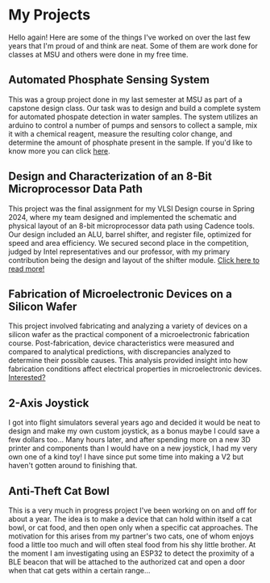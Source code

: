 # My Projects
Hello again! Here are some of the things I've worked on over the last few years that I'm proud of and think are neat. Some of them are work done for classes at MSU and others were done in my free time.
## Automated Phosphate Sensing System
This was a group project done in my last semester at MSU as part of a capstone design class. Our task was to design and build a complete system for automated phospate detection in water samples. The system utilizes an arduino to control a number of pumps and sensors to collect a sample, mix it with a chemical reagent, measure the resulting color change, and determine the amount of phosphate present in the sample. If you'd like to know more you can click [here](CapstoneProject.md).

## Design and Characterization of an 8-Bit Microprocessor Data Path
This project was the final assignment for my VLSI Design course in Spring 2024, where my team designed and implemented the schematic and physical layout of an 8-bit microprocessor data path using Cadence tools. Our design included an ALU, barrel shifter, and register file, optimized for speed and area efficiency. We secured second place in the competition, judged by Intel representatives and our professor, with my primary contribution being the design and layout of the shifter module. [Click here to read more!](8-Bit_Datapath.md)

## Fabrication of Microelectronic Devices on a Silicon Wafer
This project involved fabricating and analyzing a variety of devices on a silicon wafer as the practical component of a microelectronic fabrication course. Post-fabrication, device characteristics were measured and compared to analytical predictions, with discrepancies analyzed to determine their possible causes. This analysis provided insight into how fabrication conditions affect electrical properties in microelectronic devices. [Interested?](Microelectronics_Fabrication.md)

## 2-Axis Joystick
I got into flight simulators several years ago and decided it would be neat to design and make my own custom joystick, as a bonus maybe I could save a few dollars too... Many hours later, and after spending more on a new 3D printer and components than I would have on a new joystick, I had my very own one of a kind toy! I have since put some time into making a V2 but haven't gotten around to finishing that.

## Anti-Theft Cat Bowl
This is a very much in progress project I've been working on on and off for about a year. The idea is to make a device that can hold within itself a cat bowl, or cat food, and then open only when a specific cat approaches. The motivation for this arises from my partner's two cats, one of whom enjoys food a little too much and will often steal food from his shy little brother. At the moment I am investigating using an ESP32 to detect the proximity of a BLE beacon that will be attached to the authorized cat and open a door when that cat gets within a certain range...
